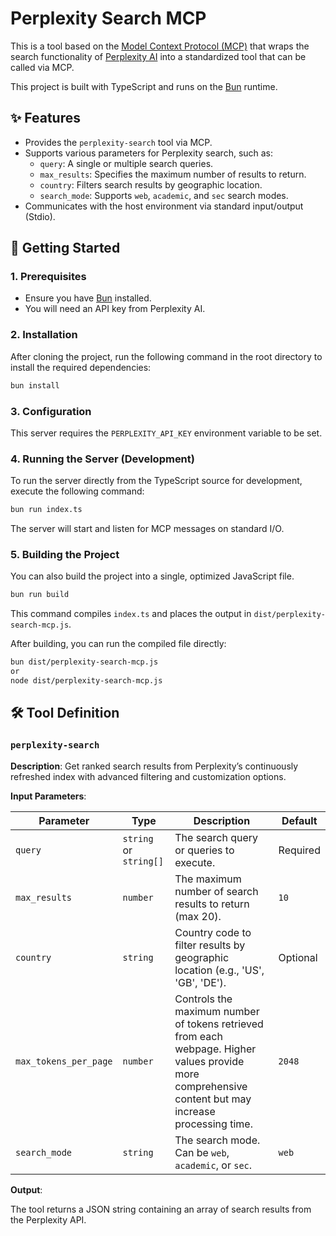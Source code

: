 # Perplexity Search MCP

This is a tool based on the [Model Context Protocol (MCP)](https://modelcontextprotocol.io/docs/getting-started/intro) that wraps the search functionality of [Perplexity AI](https://www.perplexity.ai/) into a standardized tool that can be called via MCP.

This project is built with TypeScript and runs on the [Bun](https://bun.sh/) runtime.

## ✨ Features

-   Provides the `perplexity-search` tool via MCP.
-   Supports various parameters for Perplexity search, such as:
    -   `query`: A single or multiple search queries.
    -   `max_results`: Specifies the maximum number of results to return.
    -   `country`: Filters search results by geographic location.
    -   `search_mode`: Supports `web`, `academic`, and `sec` search modes.
-   Communicates with the host environment via standard input/output (Stdio).

## 🚀 Getting Started

### 1. Prerequisites

-   Ensure you have [Bun](https://bun.sh/docs/installation) installed.
-   You will need an API key from Perplexity AI.

### 2. Installation

After cloning the project, run the following command in the root directory to install the required dependencies:

```bash
bun install
```

### 3. Configuration

This server requires the `PERPLEXITY_API_KEY` environment variable to be set.

### 4. Running the Server (Development)

To run the server directly from the TypeScript source for development, execute the following command:

```bash
bun run index.ts
```

The server will start and listen for MCP messages on standard I/O.

### 5. Building the Project

You can also build the project into a single, optimized JavaScript file.

```bash
bun run build
```

This command compiles `index.ts` and places the output in `dist/perplexity-search-mcp.js`.

After building, you can run the compiled file directly:

```bash
bun dist/perplexity-search-mcp.js
or
node dist/perplexity-search-mcp.js
```

## 🛠️ Tool Definition

### `perplexity-search`

**Description**: Get ranked search results from Perplexity’s continuously refreshed index with advanced filtering and customization options.

**Input Parameters**:

| Parameter             | Type                 | Description                                                                                                     | Default  |
| --------------------- | -------------------- | --------------------------------------------------------------------------------------------------------------- | -------- |
| `query`               | `string` or `string[]` | The search query or queries to execute.                                                                         | Required |
| `max_results`         | `number`             | The maximum number of search results to return (max 20).                                                        | `10`     |
| `country`             | `string`             | Country code to filter results by geographic location (e.g., 'US', 'GB', 'DE').                                 | Optional |
| `max_tokens_per_page` | `number`             | Controls the maximum number of tokens retrieved from each webpage. Higher values provide more comprehensive content but may increase processing time. | `2048`   |
| `search_mode`         | `string`             | The search mode. Can be `web`, `academic`, or `sec`.                                                            | `web`    |

**Output**:

The tool returns a JSON string containing an array of search results from the Perplexity API.

